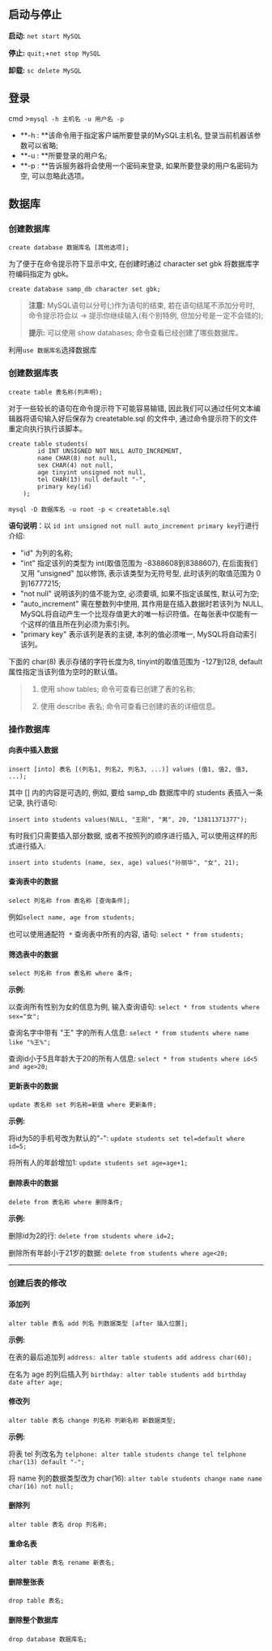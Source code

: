 ## 启动与停止

**启动:** `net start MySQL`

**停止:** `quit;`+`net stop MySQL`

**卸载:** `sc delete MySQL`

## 登录

cmd >`mysql -h 主机名 -u 用户名 -p`

- **-h : **该命令用于指定客户端所要登录的MySQL主机名, 登录当前机器该参数可以省略;
- **-u : **所要登录的用户名;
- **-p : **告诉服务器将会使用一个密码来登录, 如果所要登录的用户名密码为空, 可以忽略此选项。

## 数据库

### 创建数据库

`create database 数据库名 [其他选项];`

为了便于在命令提示符下显示中文, 在创建时通过 character set gbk 将数据库字符编码指定为 gbk。

`create database samp_db character set gbk;`

> **注意:** MySQL语句以分号(;)作为语句的结束, 若在语句结尾不添加分号时, 命令提示符会以 -> 提示你继续输入(有个别特例, 但加分号是一定不会错的);
>
> **提示:** 可以使用 show databases; 命令查看已经创建了哪些数据库。

利用`use 数据库名`选择数据库

### 创建数据库表

`create table 表名称(列声明);`

对于一些较长的语句在命令提示符下可能容易输错, 因此我们可以通过任何文本编辑器将语句输入好后保存为 createtable.sql 的文件中, 通过命令提示符下的文件重定向执行执行该脚本。

```mysql
create table students(
		id INT UNSIGNED NOT NULL AUTO_INCREMENT,
		name CHAR(8) not null,
		sex CHAR(4) not null,
		age tinyint unsigned not null,
		tel CHAR(13) null default "-",
		primary key(id)
	);
```

`mysql -D 数据库名 -u root -p < createtable.sql`

**语句说明**：以 `id int unsigned not null auto_increment primary key`行进行介绍:

- "id" 为列的名称;
- "int" 指定该列的类型为 int(取值范围为 -8388608到8388607), 在后面我们又用 "unsigned" 加以修饰, 表示该类型为无符号型, 此时该列的取值范围为 0到16777215;
- "not null" 说明该列的值不能为空, 必须要填, 如果不指定该属性, 默认可为空;
- "auto_increment" 需在整数列中使用, 其作用是在插入数据时若该列为 NULL, MySQL将自动产生一个比现存值更大的唯一标识符值。在每张表中仅能有一个这样的值且所在列必须为索引列。
- "primary key" 表示该列是表的主键, 本列的值必须唯一, MySQL将自动索引该列。

下面的 char(8) 表示存储的字符长度为8, tinyint的取值范围为 -127到128, default 属性指定当该列值为空时的默认值。

> 1. 使用 show tables; 命令可查看已创建了表的名称; 
>
> 2. 使用 describe 表名; 命令可查看已创建的表的详细信息。

### 操作数据库

#### 向表中插入数据

`insert [into] 表名 [(列名1, 列名2, 列名3, ...)] values (值1, 值2, 值3, ...);`

其中 [] 内的内容是可选的, 例如, 要给 samp_db 数据库中的 students 表插入一条记录, 执行语句:

`insert into students values(NULL, "王刚", "男", 20, "13811371377");`

有时我们只需要插入部分数据, 或者不按照列的顺序进行插入, 可以使用这样的形式进行插入:

`insert into students (name, sex, age) values("孙丽华", "女", 21);`

#### 查询表中的数据

`select 列名称 from 表名称 [查询条件];`

例如`select name, age from students; `

也可以使用通配符` *` 查询表中所有的内容, 语句: `select * from students;`

#### 筛选表中的数据

`select 列名称 from 表名称 where 条件;`

**示例:**

以查询所有性别为女的信息为例, 输入查询语句: `select * from students where sex="女";`

查询名字中带有 "王" 字的所有人信息: `select * from students where name like "%王%";`

查询id小于5且年龄大于20的所有人信息: `select * from students where id<5 and age>20;`

#### 更新表中的数据

`update 表名称 set 列名称=新值 where 更新条件;`

**示例:**

将id为5的手机号改为默认的"-": `update students set tel=default where id=5;`

将所有人的年龄增加1: `update students set age=age+1;`

#### 删除表中的数据

`delete from 表名称 where 删除条件;`

**示例:**

删除id为2的行: `delete from students where id=2;`

删除所有年龄小于21岁的数据: `delete from students where age<20;`

---

### 创建后表的修改

#### 添加列

`alter table 表名 add 列名 列数据类型 [after 插入位置];`

**示例:**

在表的最后追加列 `address: alter table students add address char(60);`

在名为 age 的列后插入列 `birthday: alter table students add birthday date after age;`

#### 修改列

`alter table 表名 change 列名称 列新名称 新数据类型;`

**示例:**

将表 tel 列改名为 `telphone: alter table students change tel telphone char(13) default "-";`

将 name 列的数据类型改为 char(16): `alter table students change name name char(16) not null;`

#### 删除列

`alter table 表名 drop 列名称;`

#### 重命名表

`alter table 表名 rename 新表名;`

#### 删除整张表

`drop table 表名;`

#### 删除整个数据库

`drop database 数据库名;`


